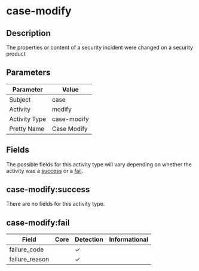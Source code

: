 case-modify
===========

Description
-----------
The properties or content of a security incident were changed on a security product

Parameters
----------
| Parameter     | Value       |
| ------------- | ----------- |
| Subject       | case        |
| Activity      | modify      |
| Activity Type | case-modify |
| Pretty Name   | Case Modify |


Fields
------

The possible fields for this activity type will vary depending on whether the activity was a [success](#case-modifysuccess) or a [fail](#case-modifyfail).


case-modify:success
-------------------

There are no fields for this activity type.


case-modify:fail
----------------

| Field          | Core | Detection | Informational |
| -------------- | ---- | --------- | ------------- |
| failure_code   |      | &#10003;  |               |
| failure_reason |      | &#10003;  |               |
